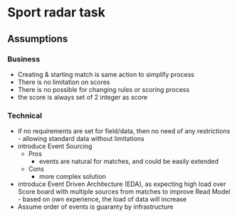 # Sport radar task

## Assumptions

### Business

* Creating & starting match is same action to simplify process
* There is no limitation on scores
* There is no possible for changing rules or scoring process
* the score is always set of 2 integer as score

### Technical

* if no requirements are set for field/data, then no need of any restrictions - allowing standard data without
  limitations
* introduce Event Sourcing
    * Pros
      * events are natural for matches, and could be easily extended 
    * Cons
        * more complex solution
* introduce Event Driven Architecture (EDA), as expecting high load over Score board with multiple sources from matches
  to improve Read Model - based on own experience, the load of data will increase
* Assume order of events is guaranty by infrastructure

